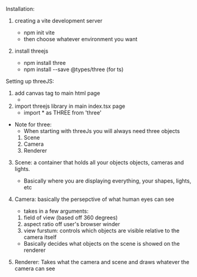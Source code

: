 Installation:

1. creating a vite development server
    - npm init vite
    - then choose whatever environment you want

2. install threejs
    - npm install three
    - npm install --save @types/three (for ts)



Setting up threeJS:
1. add canvas tag to main html page
    - <canvas id="bg"></canvas>
2. import threejs library in main index.tsx page
    - import * as THREE from 'three'

* Note for three: 
    - When starting with threeJs you will always need three objects
    1. Scene
    2. Camera
    3. Renderer

3. Scene: a container that holds all your objects objects, cameras and lights. 
    - Basically where you are displaying everything, your shapes, lights, etc

4. Camera: basically the persepctive of what human eyes can see
    - takes in a few arguments:
    1. field of view (based off 360 degrees)
    2. aspect ratio off user's browser winder
    3. view furstum: controls which objects are visible relative to the camera itself
    - Basically decides what objects on the scene is showed on the renderer

5. Renderer: Takes what the camera and scene and draws whatever the camera can see
